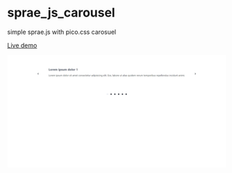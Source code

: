 # sprae_js_carousel
simple sprae.js with pico.css carosuel

<a href="https://rwdevelopment.github.io/sprae_js_carousel" target="_blank">Live demo</a>

![Toast](screen.webp)
